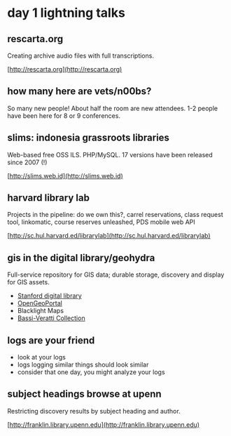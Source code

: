 # day 1 lightning talks

## rescarta.org

Creating archive audio files with full transcriptions.

[http://rescarta.org](http://rescarta.org)


## how many here are vets/n00bs?

So many new people! About half the room are new attendees. 1-2 people have been here for 8 or 9 conferences.

## slims: indonesia grassroots libraries

Web-based free OSS ILS. PHP/MySQL. 17 versions have been released since 2007 (!)

[http://slims.web.id](http://slims.web.id)

## harvard library lab

Projects in the pipeline: do we own this?, carrel reservations, class request tool, linkomatic, course reserves unleashed, PDS mobile web API

[http://sc.hul.harvard.ed/librarylab](http://sc.hul.harvard.ed/librarylab)

## gis in the digital library/geohydra

Full-service repository for GIS data; durable storage, discovery and display for GIS assets.

 - [Stanford digital library](https://github.com/sul-dlss)
 - [OpenGeoPortal](http://opengeoportal.org)
 - Blacklight Maps
 - [Bassi-Veratti Collection](http://bv.standford.edu)

## logs are your friend

 - look at your logs
 - logs logging similar things should look similar
 - consider that one day, you might analyze your logs

## subject headings browse at upenn

Restricting discovery results by subject heading and author. 

[http://franklin.library.upenn.edu](http://franklin.library.upenn.edu)